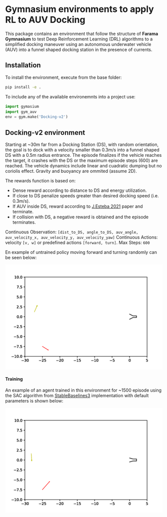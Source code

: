 # Gymnasium environments to apply RL to AUV Docking

This package contains an environment that follow the structure of **Farama Gymnasium** to test Deep Reinforcement Learning (DRL) algorithms to a simplified docking maneuver using an autonomous underwater vehicle (AUV) into a funnel shaped docking station in the presence of currents.

## Installation

To install the environment, execute from the base folder:

```bash
pip install -e .
```

To include any of the available environemnts into a project use:

```python
import gymasium
import gym_auv
env = gym.make('Docking-v2')
```

## Docking-v2 environment

Starting at ~30m far from a Docking Station (DS), with random orientation, the goal is to dock with a velocity smaller than 0.3m/s into a funnel shaped DS with a 0.5m radius entrance. The episode finalizes if the vehicle reaches the target, it crashes with the DS or the maximum episode steps (600) are reached. The vehicle dynamics include linear and cuadratic dumping but no coriolis effect. Gravity and buoyancy are ommited (assume 2D).

The rewards function is based on:
 * Dense reward according to distance to DS and energy utilization.
 * If close to DS penalize speeds greater than desired docking speed (i.e. 0.3m/s).
 * If AUV inside DS, reward according to [J.Esteba 2021](https://www.mdpi.com/1424-8220/23/1/241) paper and terminate.
 * If collision with DS, a negative reward is obtained and the episode terminates.
 
Continuous Observation: `[dist_to_DS, angle_to_DS, auv_angle, auv_velocity_x, auv_velocity_y, auv_velocity_yaw]`
Continuous Actions: velocity `[v, w]` or predefined actions `[forward, turn]`.
Max Steps: `600`

En example of untrained policy moving forward and turning randomly can be seen below:

![](imgs/docking_no_train.gif)

#### Training

An example of an agent trained in this environment for ~1500 episode using the SAC algorithm from [StableBaselines3](https://github.com/DLR-RM/stable-baselines3) implementation with default parameters is shown below:

![](imgs/docking_sac.gif)